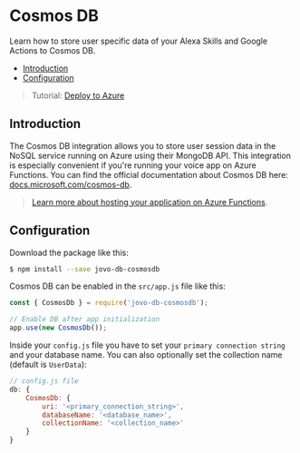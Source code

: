 # Cosmos DB

Learn how to store user specific data of your Alexa Skills and Google Actions to Cosmos DB.

* [Introduction](#introduction)
* [Configuration](#configuration)

> Tutorial: [Deploy to Azure](https://www.jovo.tech/tutorials/deploy-to-azure)

## Introduction

The Cosmos DB integration allows you to store user session data in the NoSQL service running on Azure using their MongoDB API. This integration is especially convenient if you're running your voice app on Azure Functions. You can find the official documentation about Cosmos DB here: [docs.microsoft.com/cosmos-db](https://docs.microsoft.com/en-us/azure/cosmos-db/).

> [Learn more about hosting your application on Azure Functions](../../configuration/hosting/azure-functions.md '../hosting/azure-functions').

## Configuration

Download the package like this:

```sh
$ npm install --save jovo-db-cosmosdb
```

Cosmos DB can be enabled in the `src/app.js` file like this:

```javascript
const { CosmosDb } = require('jovo-db-cosmosdb');

// Enable DB after app initialization
app.use(new CosmosDb());
```

Inside your `config.js` file you have to set your `primary connection string` and your database name. You can also optionally set the collection name (default is `UserData`):

```javascript
// config.js file
db: {
    CosmosDb: {
        uri: '<primary_connection_string>',
        databaseName: '<database_name>',
        collectionName: '<collection_name>'
    }
}
```




<!--[metadata]: {"description": "Learn how to store user specific data of your Alexa Skills and Google Actions to Azure Cosmos DB.",
"route": "databases/cosmosdb" }-->
